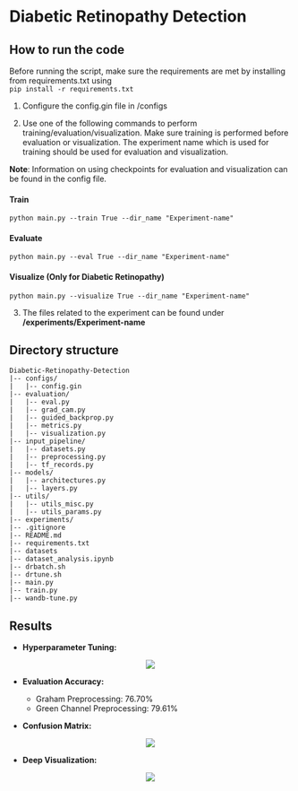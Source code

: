 # Diabetic Retinopathy Detection

## How to run the code
Before running the script, make sure the requirements are met by installing from requirements.txt using  
```pip install -r requirements.txt```
1. Configure the config.gin file in /configs

2. Use one of the following commands to perform training/evaluation/visualization. Make sure training is performed before evaluation or visualization. The experiment name which is used for training should be used for evaluation and visualization.

**Note**: Information on using checkpoints for evaluation and visualization can be found in the config file.

#### Train
```python main.py --train True --dir_name "Experiment-name"```

#### Evaluate
```python main.py --eval True --dir_name "Experiment-name"```

#### Visualize (Only for Diabetic Retinopathy)
```python main.py --visualize True --dir_name "Experiment-name"```

3. The files related to the experiment can be found under **/experiments/Experiment-name**

## Directory structure
```
Diabetic-Retinopathy-Detection
|-- configs/
|   |-- config.gin
|-- evaluation/
|   |-- eval.py
|   |-- grad_cam.py
|   |-- guided_backprop.py
|   |-- metrics.py
|   |-- visualization.py
|-- input_pipeline/
|   |-- datasets.py
|   |-- preprocessing.py
|   |-- tf_records.py
|-- models/
|   |-- architectures.py
|   |-- layers.py
|-- utils/
|   |-- utils_misc.py
|   |-- utils_params.py
|-- experiments/
|-- .gitignore
|-- README.md
|-- requirements.txt
|-- datasets
|-- dataset_analysis.ipynb
|-- drbatch.sh
|-- drtune.sh
|-- main.py
|-- train.py
|-- wandb-tune.py
```

## Results
* **Hyperparameter Tuning:**
<p align="center">
	  <img src="Images/val-acc-hptune.png" />
</p>

* **Evaluation Accuracy:**
	* Graham Preprocessing: 76.70%
	* Green Channel Preprocessing: 79.61%

* **Confusion Matrix:**
<p align="center">
	  <img src="Images/cm_dr.png" />
</p>

* **Deep Visualization:**
<p align="center">
	  <img src="Images/gc_vis_52.png" />
</p>
